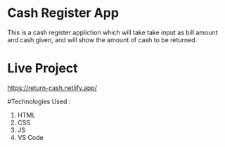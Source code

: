 # Cash Register App
This is a cash register appliction which will take take input as bill amount and cash given, and will show the amount of cash to be returned.

# Live Project
https://return-cash.netlify.app/

#Technologies Used : 
1. HTML
2. CSS
3. JS
4. VS Code
